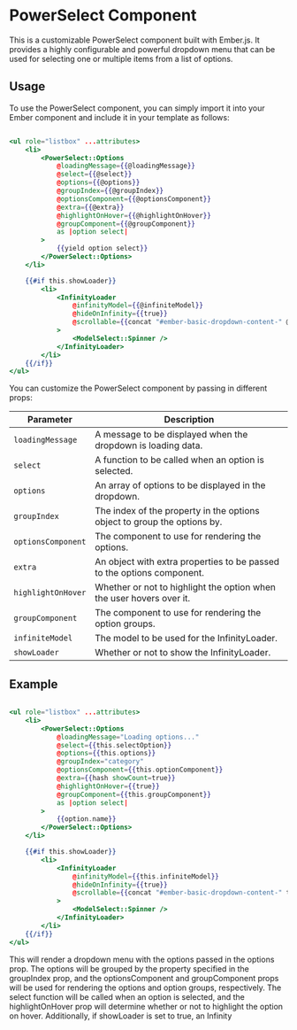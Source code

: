 # PowerSelect Component

This is a customizable PowerSelect component built with Ember.js. It provides a highly configurable and powerful dropdown menu that can be used for selecting one or multiple items from a list of options.

## Usage

To use the PowerSelect component, you can simply import it into your Ember component and include it in your template as follows:

```hbs

<ul role="listbox" ...attributes>
    <li>
        <PowerSelect::Options 
            @loadingMessage={{@loadingMessage}} 
            @select={{@select}} 
            @options={{@options}} 
            @groupIndex={{@groupIndex}} 
            @optionsComponent={{@optionsComponent}} 
            @extra={{@extra}} 
            @highlightOnHover={{@highlightOnHover}} 
            @groupComponent={{@groupComponent}} 
            as |option select|
        >
            {{yield option select}}
        </PowerSelect::Options>
    </li>

    {{#if this.showLoader}}
        <li>
            <InfinityLoader 
                @infinityModel={{@infiniteModel}} 
                @hideOnInfinity={{true}} 
                @scrollable={{concat "#ember-basic-dropdown-content-" @select.uniqueId}}
            >
                <ModelSelect::Spinner />
            </InfinityLoader>
        </li>
    {{/if}}
</ul>

```

You can customize the PowerSelect component by passing in different props:

| Parameter        | Description                                                              |
|------------------|--------------------------------------------------------------------------|
| `loadingMessage`   | A message to be displayed when the dropdown is loading data.             |
| `select`           | A function to be called when an option is selected.                      |
| `options`          | An array of options to be displayed in the dropdown.                     |
| `groupIndex`       | The index of the property in the options object to group the options by. |
| `optionsComponent` | The component to use for rendering the options.                          |
| `extra`            | An object with extra properties to be passed to the options component.   |
| `highlightOnHover` | Whether or not to highlight the option when the user hovers over it.     |
| `groupComponent`   | The component to use for rendering the option groups.                    |
| `infiniteModel`    | The model to be used for the InfinityLoader.                             |
| `showLoader`       | Whether or not to show the InfinityLoader.                               |

## Example

```hbs

<ul role="listbox" ...attributes>
    <li>
        <PowerSelect::Options 
            @loadingMessage="Loading options..." 
            @select={{this.selectOption}} 
            @options={{this.options}} 
            @groupIndex="category" 
            @optionsComponent={{this.optionComponent}} 
            @extra={{hash showCount=true}} 
            @highlightOnHover={{true}} 
            @groupComponent={{this.groupComponent}} 
            as |option select|
        >
            {{option.name}}
        </PowerSelect::Options>
    </li>

    {{#if this.showLoader}}
        <li>
            <InfinityLoader 
                @infinityModel={{this.infiniteModel}} 
                @hideOnInfinity={{true}} 
                @scrollable={{concat "#ember-basic-dropdown-content-" this.select.uniqueId}}
            >
                <ModelSelect::Spinner />
            </InfinityLoader>
        </li>
    {{/if}}
</ul>


```

This will render a dropdown menu with the options passed in the options prop. The options will be grouped by the property specified in the groupIndex prop, and the optionsComponent and groupComponent props will be used for rendering the options and option groups, respectively. The select function will be called when an option is selected, and the highlightOnHover prop will determine whether or not to highlight the option on hover. Additionally, if showLoader is set to true, an Infinity
